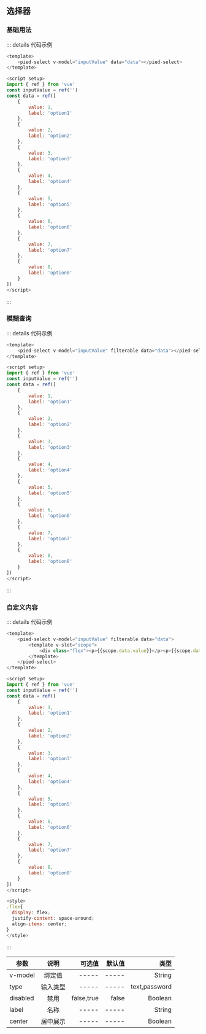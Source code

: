 ## 选择器

### 基础用法

<pied-select v-model="inputValue" :data="data"></pied-select>

::: details 代码示例
```js
<template>
    <pied-select v-model="inputValue" data="data"></pied-select>
</template>

<script setup>
import { ref } from 'vue'
const inputValue = ref('')
const data = ref([
    {
        value: 1,
        label: 'option1'
    },
    {
        value: 2,
        label: 'option2'
    },
    {
        value: 3,
        label: 'option3'
    },
    {
        value: 4,
        label: 'option4'
    },
    {
        value: 5,
        label: 'option5'
    },
    {
        value: 6,
        label: 'option6'
    },
    {
        value: 7,
        label: 'option7'
    },
    {
        value: 8,
        label: 'option8'
    }
])
</script>
```
:::

### 模糊查询

<pied-select v-model="inputValue1" filterable :data="data"></pied-select>

::: details 代码示例
```js
<template>
    <pied-select v-model="inputValue" filterable data="data"></pied-select>
</template>

<script setup>
import { ref } from 'vue'
const inputValue = ref('')
const data = ref([
    {
        value: 1,
        label: 'option1'
    },
    {
        value: 2,
        label: 'option2'
    },
    {
        value: 3,
        label: 'option3'
    },
    {
        value: 4,
        label: 'option4'
    },
    {
        value: 5,
        label: 'option5'
    },
    {
        value: 6,
        label: 'option6'
    },
    {
        value: 7,
        label: 'option7'
    },
    {
        value: 8,
        label: 'option8'
    }
])
</script>
```
:::

### 自定义内容

<pied-select v-model="inputValue2" filterable :data="data">
    <template v-slot="scope">
        <div class="flex"><p>{{scope.data.value}}</p><p>{{scope.data.label}}</p></div>
    </template>
</pied-select>

::: details 代码示例
```js
<template>
    <pied-select v-model="inputValue" filterable data="data">
        <template v-slot="scope">
            <div class="flex"><p>{{scope.data.value}}</p><p>{{scope.data.label}}</p></div>
        </template>
    </pied-select>
</template>

<script setup>
import { ref } from 'vue'
const inputValue = ref('')
const data = ref([
    {
        value: 1,
        label: 'option1'
    },
    {
        value: 2,
        label: 'option2'
    },
    {
        value: 3,
        label: 'option3'
    },
    {
        value: 4,
        label: 'option4'
    },
    {
        value: 5,
        label: 'option5'
    },
    {
        value: 6,
        label: 'option6'
    },
    {
        value: 7,
        label: 'option7'
    },
    {
        value: 8,
        label: 'option8'
    }
])
</script>

<style>
.flex{
  display: flex;
  justify-content: space-around;
  align-items: center;
}
</style>
```
:::

| 参数          |      说明  |  可选值 | 默认值 | 类型 | 
| -------------| :-------------: | ----------: | -------------: |  ----------: | 
| v-model      |  绑定值          | -----       | -----          |  String | 
| type         |   输入类型    |    -----       | -----        |  text,password |
| disabled     |   禁用           |   false,true |  false        |  Boolean |
| label        |   名称         |    -----     | -----         | String  |
| center         |   居中展示    |    -----       | -----        |  Boolean |

<script>
export default {
    data(){
        return {
            inputValue: '',
            inputValue1: '',
            inputValue2: '',
            inputValue3: '',
            inputValue4: '',
            inputValue5: '',
            data: [
                {
                    value: 1,
                    label: 'option1'
                },
                {
                    value: 2,
                    label: 'option2'
                },
                {
                    value: 3,
                    label: 'option3'
                },
                {
                    value: 4,
                    label: 'option4'
                },
                {
                    value: 5,
                    label: 'option5'
                },
                {
                    value: 6,
                    label: 'option6'
                },
                {
                    value: 7,
                    label: 'option7'
                },
                {
                    value: 8,
                    label: 'option8'
                }
            ]
        }
    }
}

</script>

<style scoped>
.flex{
  display: flex;
  justify-content: space-around;
  align-items: center;
}
</style>